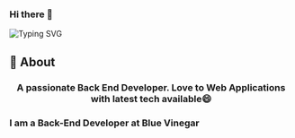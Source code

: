 ### Hi there 👋

![Typing SVG](https://readme-typing-svg.herokuapp.com?font=Architects+Daughter&color=white&size=30&lines=Hey!+It's+Yusoff!+👋;I'm+a+Back+End+Developer)

## 🧐 About

<h3 align="center">A passionate Back  End Developer. Love to  Web Applications with latest tech available😄</h3>

### I am a Back-End Developer at Blue Vinegar

